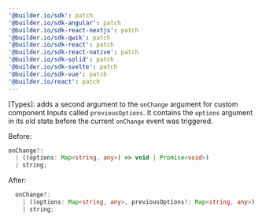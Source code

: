 ```yaml
---
'@builder.io/sdk': patch
'@builder.io/sdk-angular': patch
'@builder.io/sdk-react-nextjs': patch
'@builder.io/sdk-qwik': patch
'@builder.io/sdk-react': patch
'@builder.io/sdk-react-native': patch
'@builder.io/sdk-solid': patch
'@builder.io/sdk-svelte': patch
'@builder.io/sdk-vue': patch
'@builder.io/react': patch
---
```


[Types]: adds a second argument to the `onChange` argument for custom component Inputs called `previousOptions`. It contains the `options` argument in its old state before the current `onChange` event was triggered.


Before:

```ts
onChange?: 
  | ((options: Map<string, any>) => void | Promise<void>) 
  | string;
```

After:

```ts
  onChange?:
    | ((options: Map<string, any>, previousOptions?: Map<string, any>) => void | Promise<void>)
    | string;
```

